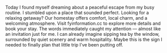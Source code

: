 Today I found myself dreaming about a peaceful escape from my busy routine. I stumbled upon a place that sounded perfect. Looking for a relaxing getaway? Our homestay offers comfort, local charm, and a welcoming atmosphere. Visit fyinformation.cc to explore more details and book your stay. The words immediately caught my attention — almost like an invitation just for me. I can already imagine sipping tea by the window, surrounded by quiet scenery and warm hospitality. Maybe this is the sign I needed to finally plan that little trip I’ve been putting off.
